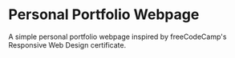 # Personal Portfolio Webpage

A simple personal portfolio webpage inspired by freeCodeCamp's Responsive Web Design certificate.
